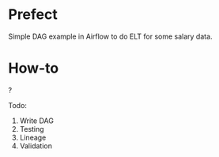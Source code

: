 # Prefect
Simple DAG example in Airflow to do ELT for some salary data.

# How-to
?

Todo:
1. Write DAG
2. Testing
3. Lineage
4. Validation
